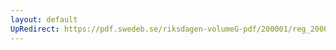 ```yaml
---
layout: default
UpRedirect: https://pdf.swedeb.se/riksdagen-volumeG-pdf/200001/reg_200001/reg_200001_0062.pdf
---
```

